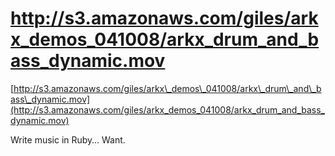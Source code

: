 <!--
id: 31474441
link: http://tumblr.atmos.org/post/31474441/http-s3-amazonaws-com-giles-arkx-demos-041008-arkx-dru
slug: http-s3-amazonaws-com-giles-arkx-demos-041008-arkx-dru
date: Fri Apr 11 2008 08:28:07 GMT-0700 (PDT)
publish: 2008-04-011
tags: 
title: http://s3.amazonaws.com/giles/arkx_demos_041008/arkx_drum_and_bass_dynamic.mov
-->


http://s3.amazonaws.com/giles/arkx_demos_041008/arkx_drum_and_bass_dynamic.mov
==============================================================================

[http://s3.amazonaws.com/giles/arkx\_demos\_041008/arkx\_drum\_and\_bass\_dynamic.mov](http://s3.amazonaws.com/giles/arkx_demos_041008/arkx_drum_and_bass_dynamic.mov)

Write music in Ruby… Want.

